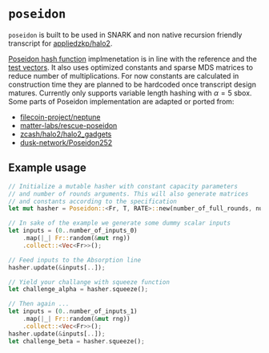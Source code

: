 # `poseidon`

`poseidon` is built to be used in SNARK and non native recursion friendly transcript for [appliedzkp/halo2](https://github.com/appliedzkp/halo2/).

[Poseidon hash function](https://eprint.iacr.org/2019/458.pdf) implmenetation is in line with the reference and the [test vectors](https://extgit.iaik.tugraz.at/krypto/hadeshash/-/tree/master/code). It also uses optimized constants and sparse MDS matrices to reduce number of multiplications. For now constants are calculated in construction time they are planned to be hardcoded once transcript design matures. Currently only supports variable length hashing with $\alpha = 5$ sbox. Some parts of Poseidon implementation are adapted or ported from:

* [filecoin-project/neptune](https://github.com/filecoin-project/neptune/tree/master/spec)
* [matter-labs/rescue-poseidon](https://github.com/matter-labs/rescue-poseidon)
* [zcash/halo2/halo2_gadgets](https://github.com/zcash/halo2/tree/main/halo2_gadgets)
* [dusk-network/Poseidon252](https://github.com/dusk-network/Poseidon252)

## Example usage

```rust
// Initialize a mutable hasher with constant capacity parameters 
// and number of rounds arguments. This will also generate matrices 
// and constants according to the specification
let mut hasher = Poseidon::<Fr, T, RATE>::new(number_of_full_rounds, number_of_half_rounds);

// In sake of the example we generate some dummy scalar inputs
let inputs = (0..number_of_inputs_0)
    .map(|_| Fr::random(&mut rng))
    .collect::<Vec<Fr>>();

// Feed inputs to the Absorption line
hasher.update(&inputs[..]);

// Yield your challange with squeeze function
let challenge_alpha = hasher.squeeze();

// Then again ...
let inputs = (0..number_of_inputs_1)
    .map(|_| Fr::random(&mut rng))
    .collect::<Vec<Fr>>();
hasher.update(&inputs[..]);
let challenge_beta = hasher.squeeze();

```
